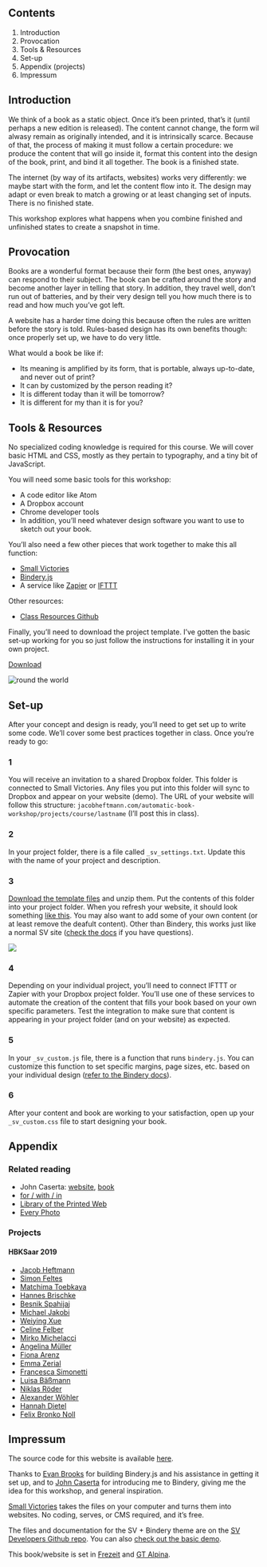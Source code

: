 ## Contents

1. Introduction
2. Provocation
2. Tools & Resources
3. Set-up
3. Appendix (projects)
3. Impressum

<span class="page-break"></span>

## Introduction

We think of a book as a static object. Once it’s been printed, that’s it (until perhaps a new edition is released). The content cannot change, the form wil alwasy remain as originally intended, and it is intrinsically scarce. Because of that, the process of making it must follow a certain procedure: we produce the content that will go inside it, format this content into the design of the book, print, and bind it all together. The book is a finished state.

The internet (by way of its artifacts, websites) works very differently: we maybe start with the form, and let the content  flow into it. The design may adapt or even break to match a growing or at least changing set of inputs. There is no finished state.

This workshop explores what happens when you combine finished and unfinished states to create a snapshot in time.

## Provocation

Books are a wonderful format because their form (the best ones, anyway) can respond to their subject. The book can be crafted around the story and become another layer in telling that story. In addition, they travel well, don’t run out of batteries, and by their very design tell you how much there is to read and how much you’ve got left.

A website has a harder time doing this because often the rules are written before the story is told. Rules-based design has its own benefits though: once properly set up, we have to do very little.

What would a book be like if:

- Its meaning is amplified by its form, that is portable, always up-to-date, and never out of print?
- It can by customized by the person reading it?
- It is different today than it will be tomorrow?
- It is different for my than it is for you?

## Tools & Resources

No specialized coding knowledge is required for this course. We will cover basic HTML and CSS, mostly as they pertain to typography, and a tiny bit of JavaScript.

You will need some basic tools for this workshop:

- A code editor like Atom
- A Dropbox account
- Chrome developer tools
- In addition, you’ll need whatever design software you want to use to sketch out your book.

You’ll also need a few other pieces that work together to make this all function:

- [Small Victories](https://www.smallvictori.es/)
- [Bindery.js](https://evanbrooks.info/bindery/)
- A service like [Zapier](https://zapier.com/) or [IFTTT](https://ifttt.com/discover)

Other resources:

- [Class Resources Github](https://github.com/jheftmann/class-resources)

Finally, you’ll need to download the project template. I’ve gotten the basic set-up working for you so just follow the instructions for installing it in your own project.

<a href="_assets/template.zip" class="button">Download</a>

<img class="spread" src="_assets/spread.jpg" alt="round the world">

## Set-up

After your concept and design is ready, you’ll need to get set up to write some code. We’ll cover some best practices together in class. Once you’re ready to go:

### 1
You will receive an invitation to a shared Dropbox folder. This folder is connected to Small Victories. Any files you put into this folder will sync to Dropbox and appear on your website (demo). The URL of your website will follow this structure: `jacobheftmann.com/automatic-book-workshop/projects/course/lastname` (I’ll post this in class).

### 2
In your project folder, there is a file called `_sv_settings.txt`. Update this with the name of your project and description.

### 3
[Download the template files](_assets/template.zip) and unzip them. Put the contents of this folder into your project folder. When you refresh your website, it should look something [like this](https://sv-custom-themes.smvi.co/sv-bindery). You may also want to add some of your own content (or at least remove the deafult content). Other than Bindery, this works just like a normal SV site ([check the docs](https://docs.smallvictori.es/) if you have questions).

![](_assets/default-site.png)

### 4
Depending on your individual project, you’ll need to connect IFTTT or Zapier with your Dropbox project folder. You’ll use one of these services to automate the creation of the content that fills your book based on your own specific parameters. Test the integration to make sure that content is appearing in your project folder (and on your website) as expected.

### 5
In your `_sv_custom.js` file, there is a function that runs `bindery.js`. You can customize this function to set specific margins, page sizes, etc. based on your individual design ([refer to the Bindery docs](https://evanbrooks.info/bindery/docs/#printsetup)).

### 6
After your content and book are working to your satisfaction, open up your `_sv_custom.css` file to start designing your book.

<!-- <span class="page-break"></span> -->

## Appendix

### Related reading
- John Caserta: [website](http://johncaserta.com/), [book](http://johncaserta.com/bindery.html)
- [for / with / in](http://htmloutput.risd.gd/book/)
- [Library of the Printed Web](https://printedweb.org/)
- [Every Photo](https://bindery-demo.smvi.co/)

### Projects
#### HBKSaar 2019
- [Jacob Heftmann](projects/hbk19/heftmann)
- [Simon Feltes](projects/hbk19/feltes)
- [Matchima Toebkaya](projects/hbk19/toebkaya)
- [Hannes Brischke](projects/hbk19/brischke)
- [Besnik Spahijaj](projects/hbk19/spahijaj)
- [Michael Jakobi](projects/hbk19/jakobi)
- [Weiying Xue](projects/hbk19/xue)
- [Celine Felber](projects/hbk19/felber)
- [Mirko Michelacci](projects/hbk19/michelacci)
- [Angelina Müller](projects/hbk19/mueller)
- [Fiona Arenz](projects/hbk19/arenz)
- [Emma Zerial](projects/hbk19/zerial)
- [Francesca Simonetti](projects/hbk19/simonetti)
- [Luisa Bäßmann](projects/hbk19/baessmann)
- [Niklas Röder](projects/hbk19/roeder)
- [Alexander Wöhler ](projects/hbk19/woehler)
- [Hannah Dietel](projects/hbk19/dietel)
- [Felix Bronko Noll](projects/hbk19/noll)

<span class="page-break"></span>

## Impressum

The source code for this website is available [here](https://github.com/jheftmann/automatic-book-workshop).

Thanks to [Evan Brooks](https://evanbrooks.info/bindery/docs/#printsetup) for building Bindery.js and his assistance in getting it set up, and to [John Caserta](https://evanbrooks.info/bindery/docs/#printsetup) for introducing me to Bindery, giving me the idea for this workshop, and general inspiration.

[Small Victories](https://evanbrooks.info/bindery/docs/#printsetup) takes the files on your computer and turns them into websites. No coding, serves, or CMS required, and it’s free.

The files and documentation for the SV + Bindery theme are on the [SV Developers Github repo](https://github.com/smallvictories/developers/tree/master/03-custom-templates/sv-bindery). You can also [check out the basic demo](https://sv-custom-themes.smvi.co/sv-bindery).

This book/website is set in [Frezeit](https://polytype.co.uk/) and [GT Alpina](https://www.grillitype.com/).
